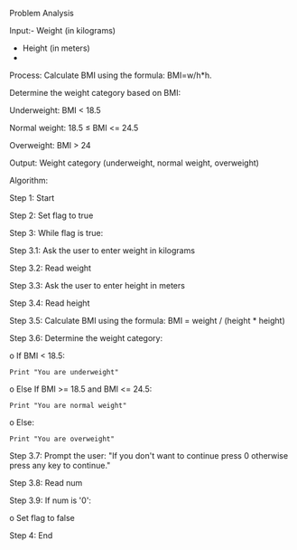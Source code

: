 Problem Analysis

Input:- Weight (in kilograms)

- Height (in meters)
- 
Process: Calculate BMI using the formula: BMI=w/h*h.

Determine the weight category based on BMI:

Underweight: BMI < 18.5

Normal weight: 18.5 ≤ BMI <= 24.5

Overweight: BMI > 24

Output: Weight category (underweight, normal weight, overweight)

Algorithm:

Step 1: Start

Step 2: Set flag to true

Step 3:  While flag is true:

Step 3.1: Ask the user to enter weight in kilograms

Step 3.2: Read weight

Step 3.3: Ask the user to enter height in meters

Step 3.4: Read height

Step 3.5: Calculate BMI using the formula: BMI = weight / (height * height)

Step 3.6: Determine the weight category:

o	If BMI < 18.5:

	Print "You are underweight"
 
o	Else If BMI >= 18.5 and BMI <= 24.5:

	Print "You are normal weight"
 
o	Else:

	Print "You are overweight"
 
Step 3.7: Prompt the user: "If you don't want to continue press 0 otherwise press any key to continue."

Step 3.8: Read num

Step 3.9: If num is '0':

o	Set flag to false

Step 4: End

